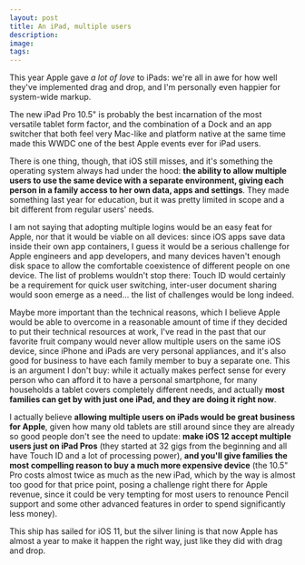 ```yaml
---
layout: post
title: An iPad, multiple users
description:
image:
tags:
---
```

This year Apple gave *a lot of love* to iPads: we're all in awe for how well they've implemented drag and drop, and I'm personally even happier for system-wide markup. 

The new iPad Pro 10.5" is probably the best incarnation of the most versatile tablet form factor, and the combination of a Dock and an app switcher that both feel very Mac-like and platform native at the same time made this WWDC one of the best Apple events ever for iPad users.

There is one thing, though, that iOS still misses, and it's something the operating system always had under the hood: **the ability to allow multiple users to use the same device with a separate environment, giving each person in a family access to her own data, apps and settings**.  They made something last year for education, but it was pretty limited in scope and a bit different from regular users' needs.

I am not saying that adopting multiple logins would be an easy feat for Apple, nor that it would be viable on all devices: since iOS apps save data inside their own app containers, I guess it would be a serious challenge for Apple engineers and app developers, and many devices haven't enough disk space to allow the comfortable coexistence of different people on one device. The list of problems wouldn't stop there: Touch ID would certainly be a requirement for quick user switching, inter-user document sharing would soon emerge as a need... the list of challenges would be long indeed.

Maybe more important than the technical reasons, which I believe Apple would be able to overcome in a reasonable amount of time if they decided to put their technical resources at work, I've read in the past that our favorite fruit company would never allow multiple users on the same iOS device, since iPhone and iPads are very personal appliances, and it's also good for business to have each family member to buy a separate one. This is an argument I don't buy: while it actually makes perfect sense for every person who can afford it to have a personal smartphone, for many households a tablet covers completely different needs, and actually **most families can get by with just one iPad, and they are doing it right now**.

I actually believe **allowing multiple users on iPads would be great business for Apple**, given how many old tablets are still around since they are already so good people don't see the need to update: **make iOS 12 accept multiple users just on iPad Pros** (they started at 32 gigs from the beginning and all have Touch ID and a lot of processing power), **and you'll give families the most compelling reason to buy a much more expensive device** (the 10.5" Pro costs almost twice as much as the new iPad, which by the way is almost too good for that price point, posing a challenge right there for Apple revenue, since it could be very tempting for most users to renounce Pencil support and some other advanced features in order to spend significantly less money).

This ship has sailed for iOS 11, but the silver lining is that now Apple has almost a year to make it happen the right way, just like they did with drag and drop.